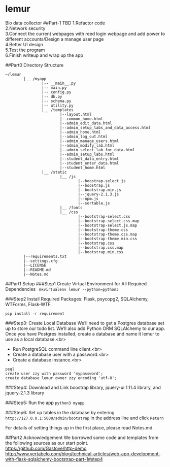 # lemur
Bio data collector
##Part-1 TBD
1.Refactor code<br>
2.Network security<br>
3.Connect the current webpages with reed login webpage and add power to different accounts/Design a manage user page<br>
4.Better UI design<br>
5.Test the program<br> 
6.Finish writeup and wrap up the app<br>

##Part0 Directory Structure
```
~/lemur
        |__ /myapp
                |-- __main__.py
                |-- main.py
                |-- config.py
                |-- db.py
                |-- schema.py
                |-- utility.py
                |__ /templates
                        |--layout.html
                        |--common_home.html
                        |--admin_edit_data.html                    
                        |--admin_setup_labs_and_data_access.html
                        |--admin_home.html                                       
                        |--admin_log_out.html                                     
                        |--admin_manage_users.html                 
                        |--admin_modify_lab.html                   
                        |--admin_select_lab_for_data.html          
                        |--admin_setup_labs.html  
                        |--student_data_entry.html  
                        |--student_enter_data.html  
                        |--student_home.html
                |__ /static
                        |__ /js
                                |--boostrap-select.js
                                |--boostrap.js
                                |--bootstrap.min.js
                                |--jquery-2.1.3.js
                                |--npm.js
                                |--sortable.js
                        |__ /fonts
                        |__ /css
                                |--bootstrap-select.css   
                                |--bootstrap-select.css.map
                                |--bootstrap-select.js.map
                                |--bootstrap-theme.css
                                |--bootstrap-theme.css.map
                                |--bootstrap-theme.min.css
                                |--bootstrap.css
                                |--bootstrap.css.map
                                |--bootstrap.min.css                     
        |--requirements.txt
        |--settings.cfg 
        |--LICENSE
        |--README.md
        |--Notes.md

```
##Part1 Setup
###Step1 Create Virtual Environment for All Required Dependencies
``` mkvirtualenv lemur --python=python3```

###Step2 Install Required Packages: Flask, psycopg2, SQLAlchemy, WTForms, Flask-WTF
```
pip install -r requirement
```

###Step3: Create Local Database
We’ll need to get a Postgres database set up to store our todo list. We’ll also add Python ORM SQLAlchemy to our app. Once you have Postgres installed, create a database and name it lemur to use as a local database.<br\>
* Run PostgreSQL command line client.<br\>
* Create a database user with a password.<br\>
* Create a database instance.<br\>

```
psql
create user zzy with password 'mypassword';
create database lemur owner zzy encoding 'utf-8'; 
```

###Step4: Download and Link boostrap library, jquery-ui 1.11.4 library, and jquery-2.1.3 library

###Step5: Run the app `python3 myapp`

###Step6: Set up tables in the database by entering `http://127.0.0.1:5000/admin/bootstrap` in the address line and click `Return`

For details of setting things up in the first place, please read Notes.md.<br/>

##Part2 Acknowledgement
We borrowed some code and templates from the following sources as our start point.<br/>
https://github.com/Gastove/http-demo
http://www.vertabelo.com/blog/technical-articles/web-app-development-with-flask-sqlalchemy-bootstrap-part-1#step4

